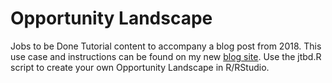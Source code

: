 # Opportunity Landscape
Jobs to be Done Tutorial content to accompany a blog post from 2018.
This use case and instructions can be found on my new [blog site](https://www.fionamacneill.co.uk/post/2018/03/ux-camp-brighton-2018-jobs-to-be-done-r). Use the jtbd.R script to create your own Opportunity Landscape in R/RStudio.
